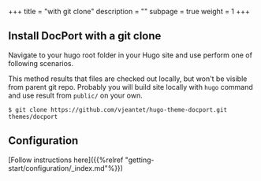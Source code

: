 +++
title = "with git clone"
description = ""
subpage = true 
weight = 1
+++

## Install DocPort with a git clone

Navigate to your hugo root folder in your Hugo site and use perform one of following scenarios.

This method results that files are checked out locally, but won't be visible from parent git repo. Probably you will build site locally with `hugo` command and use result from `public/` on your own.

```
$ git clone https://github.com/vjeantet/hugo-theme-docport.git themes/docport
```

## Configuration

[Follow instructions here]({{%relref "getting-start/configuration/_index.md"%}})
